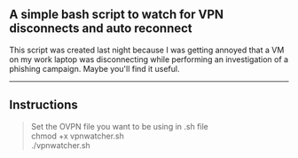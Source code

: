 ## A simple bash script to watch for VPN disconnects and auto reconnect 

This script was created last night because I was getting annoyed that a VM on my work laptop was disconnecting while performing an investigation of a phishing campaign. 
Maybe you'll find it useful.


---
## Instructions 
> Set the OVPN file you want to be using in .sh file  
> chmod +x vpnwatcher.sh  
> ./vpnwatcher.sh  
